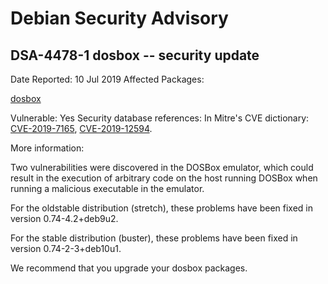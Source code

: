 
Debian Security Advisory
========================


DSA-4478-1 dosbox -- security update
------------------------------------



Date Reported:
10 Jul 2019
Affected Packages:

[dosbox](https://packages.debian.org/src:dosbox)

Vulnerable:
Yes
Security database references:
In Mitre's CVE dictionary: [CVE-2019-7165](https://security-tracker.debian.org/tracker/CVE-2019-7165), [CVE-2019-12594](https://security-tracker.debian.org/tracker/CVE-2019-12594).  

More information:

Two vulnerabilities were discovered in the DOSBox emulator, which could
result in the execution of arbitrary code on the host running DOSBox
when running a malicious executable in the emulator.


For the oldstable distribution (stretch), these problems have been fixed
in version 0.74-4.2+deb9u2.


For the stable distribution (buster), these problems have been fixed in
version 0.74-2-3+deb10u1.


We recommend that you upgrade your dosbox packages.





